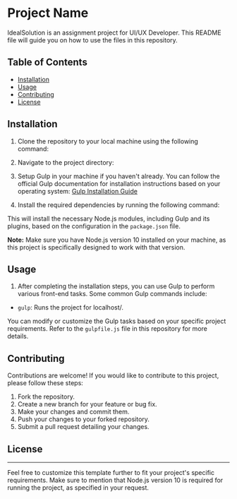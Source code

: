 # Project Name

IdealSolution is an assignment project for UI/UX Developer. This README file will guide you on how to use the files in this repository.

## Table of Contents

- [Installation](#installation)
- [Usage](#usage)
- [Contributing](#contributing)
- [License](#license)

## Installation

1. Clone the repository to your local machine using the following command:

2. Navigate to the project directory:


3. Setup Gulp in your machine if you haven't already. You can follow the official Gulp documentation for installation instructions based on your operating system: [Gulp Installation Guide](https://gulpjs.com/docs/en/getting-started/installation)

4. Install the required dependencies by running the following command:


This will install the necessary Node.js modules, including Gulp and its plugins, based on the configuration in the `package.json` file.

**Note:** Make sure you have Node.js version 10 installed on your machine, as this project is specifically designed to work with that version.

## Usage

1. After completing the installation steps, you can use Gulp to perform various front-end tasks. Some common Gulp commands include:

- `gulp`: Runs the project for localhost/.

You can modify or customize the Gulp tasks based on your specific project requirements. Refer to the `gulpfile.js` file in this repository for more details.


## Contributing

Contributions are welcome! If you would like to contribute to this project, please follow these steps:

1. Fork the repository.
2. Create a new branch for your feature or bug fix.
3. Make your changes and commit them.
4. Push your changes to your forked repository.
5. Submit a pull request detailing your changes.

## License


---

Feel free to customize this template further to fit your project's specific requirements. Make sure to mention that Node.js version 10 is required for running the project, as specified in your request.


